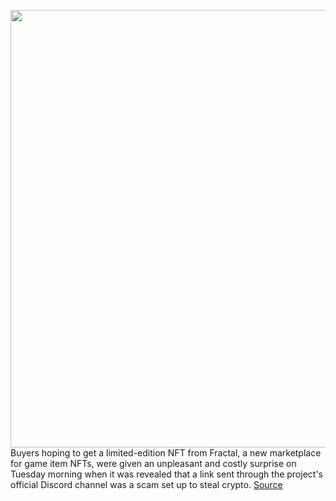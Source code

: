 <img src='https://cdn.vox-cdn.com/thumbor/59vl4Mdvhkejxvoju4k_MgmsgPc=/0x0:2040x1360/1200x800/filters:focal(857x517:1183x843)/cdn.vox-cdn.com/uploads/chorus_image/image/70303258/acastro_211115_4866_0001.0.jpg' width='700px' /><br/>
Buyers hoping to get a limited-edition NFT from Fractal, a new marketplace for game item NFTs, were given an unpleasant and costly surprise on Tuesday morning when it was revealed that a link sent through the project's official Discord channel was a scam set up to steal crypto.
<a href='https://www.theverge.com/2021/12/21/22848840/scammers-steal-crypto-nft-project-fractal-discord-hack-solana'> Source <a/>